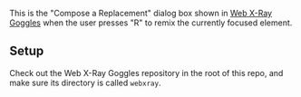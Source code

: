 This is the "Compose a Replacement" dialog box shown in [Web X-Ray Goggles][] when the user presses "R" to remix the currently focused element.

## Setup

Check out the Web X-Ray Goggles repository in the root of this repo, and make sure its directory is called `webxray`.

  [Web X-Ray Goggles]: https://github.com/hackasaurus/webxray
